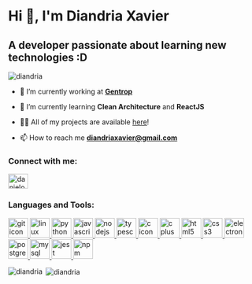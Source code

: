 # Hi 👋, I'm Diandria Xavier</h1>

## A developer passionate about learning new technologies :D

![diandria](https://komarev.com/ghpvc/?username=diandria)

- 🔭 I’m currently working at **[Gentrop](https://www.gentrop.com)**

- 🌱 I’m currently learning **Clean Architecture** and **ReactJS**

- 👨‍💻 All of my projects are available [here](https://github.com/diandria)!

- 📫 How to reach me **diandriaxavier@gmail.com**

### Connect with me:</h3>

<a href="https://www.linkedin.com/in/diandria-xavier/" target="blank"><img align="center" src="https://cdn.jsdelivr.net/npm/simple-icons@3.0.1/icons/linkedin.svg" alt="danielomiya" height="30" width="40" /></a>
</p>

### Languages and Tools:

<p align="left">
    <a href="https://git-scm.com/" target="_blank"> <img src="https://www.vectorlogo.zone/logos/git-scm/git-scm-icon.svg" alt="git icon" width="40" height="40" /> </a>
    <a href="https://www.debian.org" target="_blank"> <img src="https://devicon.dev/devicon.git/icons/debian/debian-original.svg" alt="linux icon" width="40" height="40" /> </a>
    <a href="https://www.python.org" target="_blank"> <img src="https://devicons.github.io/devicon/devicon.git/icons/python/python-original.svg" alt="python icon" width="40" height="40" /> </a>
    <a href="https://js.org" target="_blank"> <img src="https://devicon.dev/devicon.git/icons/javascript/javascript-original.svg" alt="javascript icon" width="40" height="40" /> </a>
    <a href="https://nodejs.org/" target="_blank"> <img src="https://www.vectorlogo.zone/logos/nodejs/nodejs-icon.svg" alt="nodejs icon" width="40" height="40" /> </a>
    <a href="https://www.typescriptlang.org" target="_blank"> <img src="https://www.vectorlogo.zone/logos/typescriptlang/typescriptlang-icon.svg" alt="typescript icon" width="40" height="40" /> </a>
    <a href="https://www.cprogramming.com" target="_blank"> <img src="https://devicon.dev/devicon.git/icons/c/c-plain.svg" alt="c icon" width="40" height="40" /> </a>
    <a href="http://www.cplusplus.org" target="_blank"> <img src="https://devicon.dev/devicon.git/icons/cplusplus/cplusplus-plain.svg" alt="c plus plus icon" width="40" height="40" /> </a>
    <a href="https://www.w3.org/html/" target="_blank"> <img src="https://devicon.dev/devicon.git/icons/html5/html5-original.svg" alt="html5 icon" width="40" height="40" /> </a>
    <a href="https://www.w3.org/Style/CSS/Overview.en.html/" target="_blank"> <img src="https://devicon.dev/devicon.git/icons/css3/css3-original.svg" alt="css3 icon" width="40" height="40" /> </a>
    <a href="https://www.electronjs.org" target="_blank"> <img src="https://devicon.dev/devicon.git/icons/electron/electron-original.svg" alt="electron icon" width="40" height="40" /> </a>
    <a href="https://postgresql.org/" target="_blank"> <img src="https://devicon.dev/devicon.git/icons/postgresql/postgresql-original.svg" alt="postgresql icon" width="40" height="40" /> </a>
    <a href="https://www.mysql.com" target="_blank"> <img src="https://devicon.dev/devicon.git/icons/mysql/mysql-original.svg" alt="mysql icon" width="40" height="40" /> </a>
    <a href="https://jestjs.io/docs/pt-BR/jest-community" target="_blank"> <img src="https://www.vectorlogo.zone/logos/jestjsio/jestjsio-icon.svg" alt="jest icon" width="40" height="40" /> </a>
    <a href="https://www.npmjs.com" target="_blank"> <img src="https://devicon.dev/devicon.git/icons/npm/npm-original-wordmark.svg" alt="npm icon" width="40" height="40" /> </a>
</p>



<p><img align="left" src="https://github-readme-stats.vercel.app/api/top-langs/?username=diandria&layout=compact&hide=html&langs_count=6" alt="diandria" /></p>

<p>&nbsp;<img align="center" src="https://github-readme-stats.vercel.app/api?username=diandria&show_icons=true" alt="diandria" /></p>


